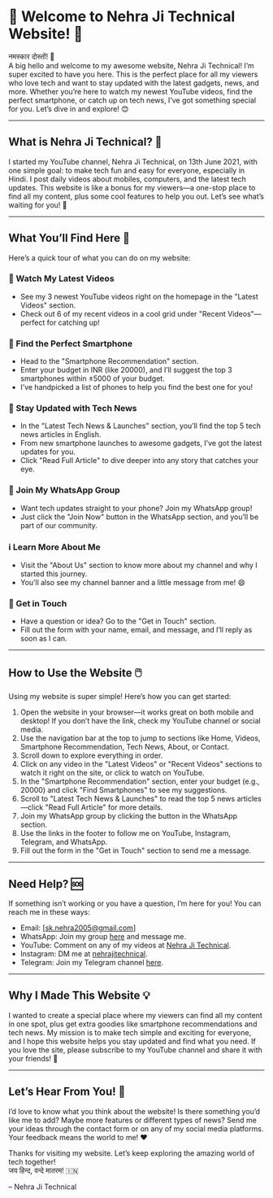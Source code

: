 # 🌟 Welcome to Nehra Ji Technical Website! 🌟

नमस्कार दोस्तों! 🙏  
A big hello and welcome to my awesome website, Nehra Ji Technical! I’m super excited to have you here. This is the perfect place for all my viewers who love tech and want to stay updated with the latest gadgets, news, and more. Whether you’re here to watch my newest YouTube videos, find the perfect smartphone, or catch up on tech news, I’ve got something special for you. Let’s dive in and explore! 😊

---

## What is Nehra Ji Technical? 🤔

I started my YouTube channel, Nehra Ji Technical, on 13th June 2021, with one simple goal: to make tech fun and easy for everyone, especially in Hindi. I post daily videos about mobiles, computers, and the latest tech updates. This website is like a bonus for my viewers—a one-stop place to find all my content, plus some cool features to help you out. Let’s see what’s waiting for you! 🚀

---

## What You’ll Find Here 🎉

Here’s a quick tour of what you can do on my website:

### 🎥 Watch My Latest Videos
- See my 3 newest YouTube videos right on the homepage in the "Latest Videos" section.
- Check out 6 of my recent videos in a cool grid under "Recent Videos"—perfect for catching up!

### 📱 Find the Perfect Smartphone
- Head to the "Smartphone Recommendation" section.
- Enter your budget in INR (like 20000), and I’ll suggest the top 3 smartphones within ±5000 of your budget.
- I’ve handpicked a list of phones to help you find the best one for you!

### 📰 Stay Updated with Tech News
- In the "Latest Tech News & Launches" section, you’ll find the top 5 tech news articles in English.
- From new smartphone launches to awesome gadgets, I’ve got the latest updates for you.
- Click "Read Full Article" to dive deeper into any story that catches your eye.

### 💬 Join My WhatsApp Group
- Want tech updates straight to your phone? Join my WhatsApp group!
- Just click the "Join Now" button in the WhatsApp section, and you’ll be part of our community.

### ℹ️ Learn More About Me
- Visit the "About Us" section to know more about my channel and why I started this journey.
- You’ll also see my channel banner and a little message from me! 😄

### 📩 Get in Touch
- Have a question or idea? Go to the "Get in Touch" section.
- Fill out the form with your name, email, and message, and I’ll reply as soon as I can.

---

## How to Use the Website 🖱️

Using my website is super simple! Here’s how you can get started:

1. Open the website in your browser—it works great on both mobile and desktop! If you don’t have the link, check my YouTube channel or social media.
2. Use the navigation bar at the top to jump to sections like Home, Videos, Smartphone Recommendation, Tech News, About, or Contact.
3. Scroll down to explore everything in order.
4. Click on any video in the "Latest Videos" or "Recent Videos" sections to watch it right on the site, or click to watch on YouTube.
5. In the "Smartphone Recommendation" section, enter your budget (e.g., 20000) and click "Find Smartphones" to see my suggestions.
6. Scroll to "Latest Tech News & Launches" to read the top 5 news articles—click "Read Full Article" for more details.
7. Join my WhatsApp group by clicking the button in the WhatsApp section.
8. Use the links in the footer to follow me on YouTube, Instagram, Telegram, and WhatsApp.
9. Fill out the form in the "Get in Touch" section to send me a message.

---

## Need Help? 🆘

If something isn’t working or you have a question, I’m here for you! You can reach me in these ways:
- Email: [sk.nehra2005@gmail.com]  
- WhatsApp: Join my group [here](https://chat.whatsapp.com/HvQx2ALIYE8K9dnF6oeFs5) and message me.
- YouTube: Comment on any of my videos at [Nehra Ji Technical](https://youtube.com/@nehrajitechnical).
- Instagram: DM me at [nehrajitechnical](https://www.instagram.com/nehrajitechnical?igsh=cGJubjlscnVmamdw).
- Telegram: Join my Telegram channel [here](https://t.me/nehrajitechnical).

---

## Why I Made This Website 💡

I wanted to create a special place where my viewers can find all my content in one spot, plus get extra goodies like smartphone recommendations and tech news. My mission is to make tech simple and exciting for everyone, and I hope this website helps you stay updated and find what you need. If you love the site, please subscribe to my YouTube channel and share it with your friends! 🙏

---

## Let’s Hear From You! 💬

I’d love to know what you think about the website! Is there something you’d like me to add? Maybe more features or different types of news? Send me your ideas through the contact form or on any of my social media platforms. Your feedback means the world to me! ❤️

Thanks for visiting my website. Let’s keep exploring the amazing world of tech together!  
जय हिन्द, वन्दे मातरम! 🇮🇳  

– Nehra Ji Technical

